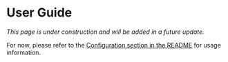 # User Guide

*This page is under construction and will be added in a future update.*

For now, please refer to the [Configuration section in the README](https://github.com/NNTin/d-back#-configuration) for usage information.
